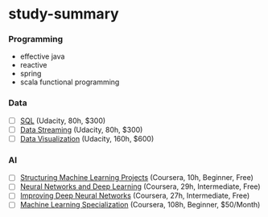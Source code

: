 # study-summary

### Programming
- effective java
- reactive
- spring
- scala functional programming

### Data
- [ ] [SQL](https://www.udacity.com/course/learn-sql--nd072) (Udacity, 80h, $300)
- [ ] [Data Streaming](https://www.udacity.com/course/data-streaming-nanodegree--nd029) (Udacity, 80h, $300)
- [ ] [Data Visualization](https://www.udacity.com/course/data-visualization-nanodegree--nd197) (Udacity, 160h, $600)

### AI
- [ ] [Structuring Machine Learning Projects](https://www.coursera.org/learn/machine-learning-projects) (Coursera, 10h, Beginner, Free)
- [ ] [Neural Networks and Deep Learning](https://www.coursera.org/learn/neural-networks-deep-learning) (Coursera, 29h, Intermediate, Free)
- [ ] [Improving Deep Neural Networks](https://www.coursera.org/learn/deep-neural-network) (Coursera, 27h, Intermediate, Free)
- [ ] [Machine Learning Specialization](https://www.coursera.org/specializations/machine-learning-introduction) (Coursera, 108h, Beginner, $50/Month)

